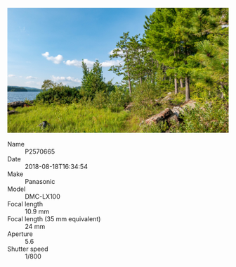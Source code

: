 [![P2570665](/photos/hd/P2570665.jpg)](/photos/full/P2570665.jpg?raw=true)

<dl>
  <dt>Name</dt>
  <dd>P2570665</dd>
  <dt>Date</dt>
  <dd>2018-08-18T16:34:54</dd>
  <dt>Make</dt>
  <dd>Panasonic</dd>
  <dt>Model</dt>
  <dd>DMC-LX100</dd>
  <dt>Focal length</dt>
  <dd>10.9 mm</dd>
  <dt>Focal length (35 mm equivalent)</dt>
  <dd>24 mm</dd>
  <dt>Aperture</dt>
  <dd>5.6</dd>
  <dt>Shutter speed</dt>
  <dd>1/800</dd>
</dl>

